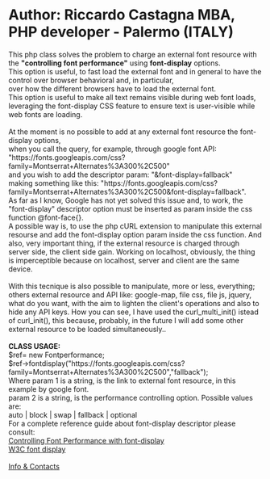 <h1>Author: Riccardo Castagna MBA, PHP developer - Palermo (ITALY) </h1>
<p>This php class solves the problem to charge an external font resource 
with the <strong>"controlling font performance"</strong> using <strong>font-display</strong> options.<br>
This option is useful, to fast load the external font and in general to have the control over browser behavioral
and, in particular,<br> over how the different browsers have to load the external font.<br>                                
This option is useful to make all text remains visible during web font loads,<br>                                           
leveraging the font-display CSS feature to ensure text is user-visible while web fonts are loading.<br><br>  
At the moment is no possible to add at any external font resource the font-display options,<br> 
when you call the query, for example, through google font API:<br>
"https://fonts.googleapis.com/css?family=Montserrat+Alternates%3A300%2C500" <br>
and you wish to add the descriptor param: "&font-display=fallback" <br>
making something like this: "https://fonts.googleapis.com/css?family=Montserrat+Alternates%3A300%2C500&font-display=fallback".<br> 
As far as I know, Google has not yet solved this issue and, to work, 
the "font-display" descriptor option must be inserted as param inside the css function @font-face{}.<br>   
A possible way is, to use the php cURL extension to manipulate this external resourse and add 
the font-display option param inside the css function. And also, very important thing, if the external resource is charged through server side, the client side gain. 
Working on localhost, obviously, the thing is imperceptible because on localhost, server and client are the same device.<br><br>
With this tecnique is also possible to manipulate, more or less, everything; others external resource and API like:     
google-map, file css, file js, jquery, what do you want, with the aim to lighten the client's operations and also       
to hide any API keys.                                       
How you can see, I have used the curl_multi_init() istead of curl_init(), this because, probably, in the future         
I will add some other external resource to be loaded simultaneously..<br><br>
<strong>CLASS USAGE:</strong><br> 
$ref= new Fontperformance;<br>
$ref->fontdisplay("https://fonts.googleapis.com/css?family=Montserrat+Alternates%3A300%2C500","fallback");<br>
Where param 1 is a string, is the link to external font resource, in this example by google font.<br>
param 2 is a string, is the performance controlling option. Possible values are:<br>
 auto | block | swap | fallback | optional<br> 
For a complete reference guide about font-display descriptor please consult:<br> 
<a href="https://developers.google.com/web/updates/2016/02/font-display">Controlling Font Performance with font-display</a><br>
<a href="https://www.w3.org/TR/css-fonts-4/#font-display-font-feature-values">W3C font display</a><br><br>
<a href="https://api.whatsapp.com/send?phone=393315954155">Info & Contacts</a> 
</p> 
